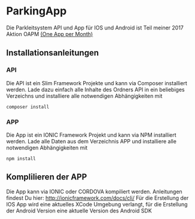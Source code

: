 
# ParkingApp
Die Parkleitsystem API und App für IOS und Android ist Teil meiner 2017 Aktion OAPM [(One App per Month)](http://github.com)

## Installationsanleitungen
### API
Die API ist ein Slim Framework Projekte und kann via Composer installiert werden. Lade dazu einfach alle Inhalte des Ordners
API in ein beliebiges Verzeichns und installiere alle notwendigen Abhängigkeiten mit
```
composer install
```
### APP
Die App ist ein IONIC Framework Projekt und kann via NPM installiert werden. Lade alle Daten aus dem Verzeichnis APP
und installiere alle notwendigen Abhängigkeiten mit
```
npm install
```

## Komplilieren der APP
Die App kann via IONIC oder CORDOVA kompiliert werden. Anleitungen findest Du hier:
http://ionicframework.com/docs/cli/
Für die Erstellung der IOS App wird eine aktuelles XCode Umgebung verlangt, für die Erstellung der Android Version
eine aktuelle Version des Android SDK
